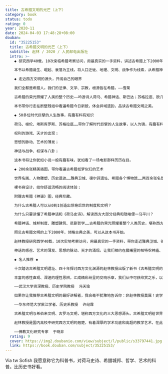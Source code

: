 ```yaml
---
title: 古希腊文明的光芒（上下）
category: book
status: todo
rating: 0
year: 2020-11
date: 2024-04-03 17:48:28+08:00
douban:
  id: "35225153"
  title: 古希腊文明的光芒（上下）
  subtitle: 赵林 / 2020 / 人民邮电出版社
  intro: >-
    ◆ 研究西学40载，10次亲临希腊考察访问，用最真实的一手资料，讲述古希腊上下2000年的文明发展全景

    本书以希腊诞生、崛起、衰落为主线，将人口迁徙、地理、文明、战争作为线索，从希腊神话、城邦制度、宗教哲学、悲喜剧等众多维度一层层拨开古希腊的迷雾，照见上下2000年的文明发展全景，为你展开一幅波澜壮阔的古希腊历史画卷，带你轻松俯瞰古希腊文明之光。

    ◆ 走近西方文明的源头，开阔自己的眼界

    我们全都是希腊人。我们的法律、文学、宗教，根源皆在希腊。——雪莱

    古希腊的荣光照耀了人类的整个历史——吟游诗人荷马、希腊神话、斯巴达；苏格拉底、欧几里德、雅典公民；奥林匹亚竞技会、卫城神殿、柏拉图；落日余晖下的奥林匹亚古运动场、魅力无边的帕特农神庙……

    本书带你行走在断壁残垣中看遍希腊今日新貌，体会异域遗韵，品读古希腊文明之美。

    ◆ 50多位时代巨擘的人生故事，有趣有料有知识

    荷马、梭伦、埃斯库罗斯、苏格拉底……带你了解时代巨擘的人生故事，以人为镜，有趣有料有知识

    权利的游戏、天才的出现；

    思想的脉动、艺术的薄发；

    神话与战争、权谋与八卦；

    这本书将让你犹如小说一般有趣有味，犹如看了一场电影那样历历在目。

    ◆ 200余张精美插图，带你看遍古希腊如梦似幻的艺术

    世界名画、人物雕塑、历史遗迹……雅典卫城、德尔菲遗址、希腊各个博物馆……两百余张名景名画，像一场浪漫的视觉享受；

    裸书脊设计，给你舒适流畅的阅读体验；

    附赠古希腊《神谱》图，经典珍藏。

    为什么古希腊人可以从0到1创造出惊艳后世的制度和文明？

    为什么只要读懂了希腊神话和《荷马史诗》，解读西方大部分经典和隐喻便一马平川？

    希腊神话、城邦制度、雕塑建筑、悲剧哲学……古希腊的荣光照耀着整个人类历史，堪称西方文明之源头和典范。

    照见古希腊文明的上下2000年，领略古典之美，可以从这本书开始。

    赵林教授研究西学40载，10次实地考察访问，用最真实的一手资料，带你走近雅典卫城、德尔菲遗址、希腊各个博物馆，重新认识荷马、梭伦、埃斯库罗斯、苏格拉底……

    神话的感召、艺术的薄发、思想的脉动、天才的涌现。让我们相约在晨曦里的帕特农神庙、晚照下的奥林匹亚古运动场，与美之故乡的古希腊文明，于书中相见。

    ◆ 名人推荐 ◆

    十次踏访古希腊文明遗址、四十年探讨西方文化渊源的赵林教授出版了新书《古希腊文明的光芒》。从神话、城邦、文艺、宗教、哲学诸维度，展示波澜壮阔的古希腊文明的历史画卷。爱琴海的蔚蓝、荷马的众神、特洛伊的争战，苏格拉底、柏拉图、亚里士多德的哲思，亚历山大的远征，一一迎面而来。

    丰富的感性直观、深邃的理性思辨，汇成精彩纷呈的交响乐章，我们从中可获欣赏之乐，以期研习之得。

    ——武汉大学资深教授、历史学院教授  冯天瑜

    如果你让我推荐古希腊文明的最好讲解者，我会毫不犹豫地告诉你：非赵林教授莫属！史学出身，又专研哲学，兼有史学的细腻和哲学的宏大。他的讲解魅力无限，多少学员被他感染，被带入欧洲文明的情境并深深陶醉其中。听我的，没错！就是赵林教授！

    ——华东师范大学紫江学者、历史系教授  许纪霖

    古希腊文明与希伯来文明、古罗马文明，堪称西方文化的三大思想源头。古希腊文明给世界带来了理性的光明，诞生了深邃的哲学与独特的艺术。而科学这门当今主流学科，就脱胎于古希腊的自然哲学。可以说，今天的人类依然荫蔽于古希腊文明之下。夸张地讲，不懂古希腊就是没文化。

    赵林教授是国内高校中研究西方文明的翘楚，有着深厚的学术功底和高超的教学艺术，在此将他的新书《古希腊文明的光芒》不遗余力地推荐给大家。

    ——佛教文化研究专家  于晓非
  rating: 9
  cover: https://img2.doubanio.com/view/subject/l/public/s33797441.jpg
  link: https://book.douban.com/subject/35225153/
---
```


Via tw Sofish 我愿意称它为科普书，对荷马史诗、希腊城邦、哲学、艺术的科普。比历史书好看。
